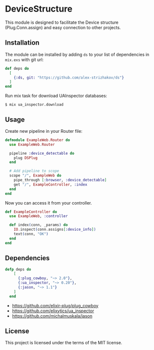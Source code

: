 # DeviceStructure

This module is designed to facilitate the Device structure (Plug.Conn.assign) and easy connection to other projects.

## Installation

The module can be installed by adding `ds` to your list of dependencies in `mix.exs` with git url:

```elixir
def deps do
  [
    {:ds, git: "https://github.com/alex-strizhakov/ds"}
  ]
end
```

Run mix task for download UAInspector databases:

```console
$ mix ua_inspector.download
```

## Usage

Create new pipeline in your Router file:

```elixir
defmodule ExampleWeb.Router do
  use ExampleWeb.Router

  pipeline :device_detectable do
    plug DSPlug
  end

  # Add pipeline to scope
  scope "/", ExampleWeb do
    pipe_through [:browser, :device_detectable]
    get "/", ExampleController, :index
  end
end
```

Now you can access it from your controller.

```elixir
def ExampleController do
  use ExampleWeb, :controller

  def index(conn, _params) do
    IO.inspect(conn.assigns[:device_info])
    text(conn, "OK")
  end
end
```

## Dependencies

```elixir
defp deps do
    [
      {:plug_cowboy, "~> 2.0"},
      {:ua_inspector, "~> 0.20"},
      {:jason, "~> 1.1"}
    ]
  end
```

- https://github.com/elixir-plug/plug_cowboy
- https://github.com/elixytics/ua_inspector
- https://github.com/michalmuskala/jason

## License

This project is licensed under the terms of the MIT license.
